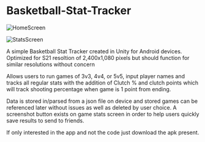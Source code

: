 # Basketball-Stat-Tracker

![HomeScreen](https://user-images.githubusercontent.com/51506640/192491792-b3cd279c-4399-4cd0-bc56-4633e02a3496.jpg)

![StatsScreen](https://user-images.githubusercontent.com/51506640/192491875-88bd63e6-1358-4b54-874c-570c31cec27e.jpg)

A simple Basketball Stat Tracker created in Unity for Android devices. 
Optimized for S21 resoltion of 2,400x1,080 pixels but should function for similar resolutions without concern

Allows users to run games of 3v3, 4v4, or 5v5, input player names and tracks all regular stats with the addition of Clutch % and clutch points
which will track shooting percentage when game is 1 point from ending. 

Data is stored in/parsed from a json file on device and stored games can be referenced later without issues as well as deleted by user choice. 
A screenshot button exists on game stats screen in order to help users quickly save results to send to friends. 

If only interested in the app and not the code just download the apk present. 
